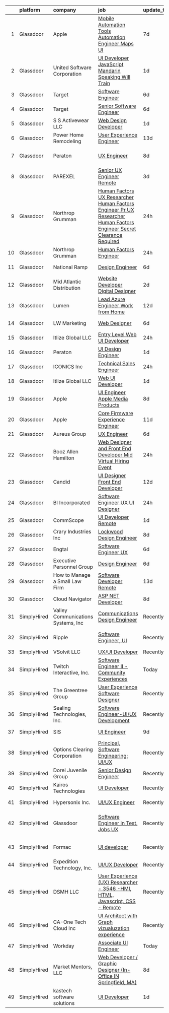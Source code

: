 

|    | platform    | company                            | job                                                                                                                                                                                                                                                                                                                                                                                                                                                                                                                                                                                                                                                                                                                                                                                                                                                                                                                                                                                                                                                                                                                                                                                                                                                                                                                                                                                                                                                                                                                                                          | update_time   | location                       |
|---:|:------------|:-----------------------------------|:-------------------------------------------------------------------------------------------------------------------------------------------------------------------------------------------------------------------------------------------------------------------------------------------------------------------------------------------------------------------------------------------------------------------------------------------------------------------------------------------------------------------------------------------------------------------------------------------------------------------------------------------------------------------------------------------------------------------------------------------------------------------------------------------------------------------------------------------------------------------------------------------------------------------------------------------------------------------------------------------------------------------------------------------------------------------------------------------------------------------------------------------------------------------------------------------------------------------------------------------------------------------------------------------------------------------------------------------------------------------------------------------------------------------------------------------------------------------------------------------------------------------------------------------------------------|:--------------|:-------------------------------|
|  1 | Glassdoor   | Apple                              | [Mobile Automation Tools   Automation Engineer   Maps UI](https://www.glassdoor.com/partner/jobListing.htm?pos=118&ao=1110586&s=58&guid=000001812333c58cae61866ba9bf4bd0&src=GD_JOB_AD&t=SR&vt=w&cs=1_2f7cb701&cb=1654153004848&jobListingId=1007891570498&cpc=F583A5AE0DDDFE3A&jrtk=3-0-1g4hj7hedq6gn801-1g4hj7heo2hse000-ed283834f1617ddb--6NYlbfkN0BvKrLyj5gPmtZO9T8euul8TCxuuKNOtzRJOomxnwSEodTz2Bc-sPZl1dBMH13w-jOzhbn6GJEWkCijt01s2Csu_41XKuSRpfcu0gkzTd6Q80Bi4Vm9l4JlXFa6lMQhXKb_axreE9EjsMJho71_CDkdA9sRMgV1q-9EDDT8jD1Cj03iKHef7LE8D-Jya2h7_gal4Gx54RtG3kJa9FSbTcJkRh3Em9CxMvLfxRBkwmqsEspOVpLctHjDYotwwsq7PaZdkKtha0fEfBREK7MFMLoVFIeme1ZcAZbFJD8jJvm3N8qpx6EAn9actmdzi3T9LNPrjn3L4lOOHClcR0pU0lwjEmlfza8uzDeKOqySSd5pBdSGYmhgLq-m5yHPQrl6H32RvnhDJG7jCAKaBmHd3ApccOmSD_jEBbQMxZawUzcS9_ovffAi9VF_FkyIDy5CTAkvz8UOCq3rxcZLvfKlZFRiY0v3LmwgI9g2beLz1HuAfdwPEEEyJHicmdF1fXmedIh7wjitsANELfEEvnRZ9Vr3PKHPqiuHNF3qg5VOd3tc_vX3j0zW3-v8cltfuBr_kCNG82cz9_HaaXU9RQx60Yore7ig64Q7_1q-Y2_ogYAMtVUKqBqH5P3aT9sSTmA-2_OScHxjjncIzE2PKyM6RKbbfdxEx5W3gRD1KHOteUyl3hifT-Gk3wWUIWeta22cQUoTtDamRQD3UnOGvUWt5GggvDcVbBpScGnc6j7S-t6z2UMIJogOmwRVQRDxhsr4gspQAi3Y-xcBhbGhAzs-Z9R-ByNLaC6oKwl0biJHGPdMA47XPk404l31EB1ic_R3lnoFW0eVdx89zZyOpvXm6XrQpisCFZnkQIwm1Ajdhk00ND28ruq0ete9AYtM3vY7s38BS3FUduI9FKHGyYPvn3cLpbSgptv1uqiqdTqm8MzGcswVrnJuFUIpZI1FMCncH7CjaowZkn8x2SXcp8J74Ea9)                                                                                                                                                                                | 7d            | Seattle, WA                    |
|  2 | Glassdoor   | United Software Corporation        | [UI Developer  JavaScript   Mandarin Speaking   Will Train ](https://www.glassdoor.com/partner/jobListing.htm?pos=121&ao=1110586&s=58&guid=000001812333c58cae61866ba9bf4bd0&src=GD_JOB_AD&t=SR&vt=w&ea=1&cs=1_ce5e40d3&cb=1654153004849&jobListingId=1007904706331&cpc=8CDBB1EC89CF7160&jrtk=3-0-1g4hj7hedq6gn801-1g4hj7heo2hse000-f13dbfce12734aa4--6NYlbfkN0DKrHYJNJhjWhMp6diDIkkZDE7h912iIbiYHfcOpPgVEbnsQu3bVNA9navqPMuqjavSLby0tKWQrIrlJBjbM-gIkJFfHqS6Lq1pkOs9l_SCZtddfaCVmCcZHrhdIhXiFS7CSTXyb5UZ5PhR3jblOMkhFQsdNIjsKhCqqDtC1lGluvSaT-L3f7s7M-6whm2fuzRn9qW-22ew3Ei67SaizEGVljdXS8sTSEl1jR04OaHXO7SRU64qYBqr3vgq2-lAu3XeLybFuimvSJQVi2lGSqVb3FpnmH8Rc3M_I1R2m5qQExWL0StH1Zj-6nF37LSlzjZQw3LMGhR6FOqCHgJbfaHU8_9KSBUh615jzUF-2NEwtNP60xNbQu2agULk9ZPRPtpK2j4zWsW2cqs_kb3XbIu7Jmiku7PcZgfUO-v45D9h1ifEsmniPOU-sgGdzYNFOWG_NeCr26ikXQL5eSBsNWPoIdtevSM9q3Mht9IGcb-t655_GKJqb7cplV8tsga1cA0RAhHwU4czkQ%3D%3D)                                                                                                                                                                                                                                                                                                                                                                                                                                                                                                                                                                                                                                            | 1d            | Plano, TX                      |
|  3 | Glassdoor   | Target                             | [Software Engineer](https://www.glassdoor.com/partner/jobListing.htm?pos=108&ao=1110586&s=58&guid=000001812333c58cae61866ba9bf4bd0&src=GD_JOB_AD&t=SR&vt=w&cs=1_2d2a0aca&cb=1654153004846&jobListingId=1007895429215&cpc=2BB1DA37F6D80771&jrtk=3-0-1g4hj7hedq6gn801-1g4hj7heo2hse000-9871ae22907fcbee--6NYlbfkN0AgONBeCfCTVljpwzR96jFX3mtyFC--n153CYnqiKkqIbEzGownH_L0_wgVvmdp1a2bfVqkckYn9VtugOVhboKSg6rue5wE97gNXpqXAo1ZFAZcgInyGpeEH37zZvhsKUHWkNW42kfud9rflVjJq3rv12OY07eaOX_kE5W0YhMDlkzZMqoc-mKwnxhCYR_h8rzFmg8fMhnK4xiposIxThBGCYt__Qd_YMPMaK69cnMEr7qrHsthuUsl2JHVAsIh7iuWPINzT2iiK_kn720GDxgJJRSpgHMjOD_O55RS2Z5fOkqX8qz94t96Q7df71y8TdI41jgHnq9URxBNnQgg7DGGpr_FIGaGn3c8z4QtI-K1WkxvNFs25j-lbHYSPrrLzquXwcnAdh2e8mdg3dyffEdlwgUUhos_akWl3UOKAu5nTp0IKeJ3E_v4bBtbMJ4S0nY%3D)                                                                                                                                                                                                                                                                                                                                                                                                                                                                                                                                                                                                                                                                                                                                                                        | 6d            | Brooklyn Park, MN              |
|  4 | Glassdoor   | Target                             | [Senior Software Engineer](https://www.glassdoor.com/partner/jobListing.htm?pos=110&ao=1110586&s=58&guid=000001812333c58cae61866ba9bf4bd0&src=GD_JOB_AD&t=SR&vt=w&cs=1_00314caa&cb=1654153004846&jobListingId=1007895429179&cpc=9633D545EDE710EE&jrtk=3-0-1g4hj7hedq6gn801-1g4hj7heo2hse000-6cb2a02b73a82926--6NYlbfkN0AgONBeCfCTVljpwzR96jFX3mtyFC--n153CYnqiKkqIbEzGownH_L0_wgVvmdp1a2bfVqkckYn9cM7xAZ8JR3VEwGbrP4_Pw8VSKyT65J8r05iceQX9xyTKycyiz-7euMN9mPy1Q6G_Qwnt0SVEbwHvvaAE_7IxKm7Yk1fam_HJDmMiy3uuZkljCAzpDrAmf0Qt4kNQyYXiU8-kZ5YlmUBPis7rBgPHKj6v2c-jfzaYjWhO5yUKoGOZWhult9ktDtcQRbfJNDryc_ppcZbBDhwe92vaAoVeXOWoQKmG-gUhTQPKTphHhWEIKqc2HqtWi5v1-Gb01sJ_twhQBuBYAAfC-ubK59o6KCpK9kxG0nnKz76w8ArgfnIhCqlxwf8NSBdnMaX0wFN_qV_16W5-W40CJVBWg2qdK6_ru5A6YMsXutCVfxhCR6Hvtp5XYOKR94%3D)                                                                                                                                                                                                                                                                                                                                                                                                                                                                                                                                                                                                                                                                                                                                                                 | 6d            | Brooklyn Park, MN              |
|  5 | Glassdoor   | S S Activewear LLC                 | [Web Design Developer](https://www.glassdoor.com/partner/jobListing.htm?pos=103&ao=1110586&s=58&guid=000001812333c58cae61866ba9bf4bd0&src=GD_JOB_AD&t=SR&vt=w&cs=1_14d3501c&cb=1654153004845&jobListingId=1007907546318&cpc=4272AD670D578046&jrtk=3-0-1g4hj7hedq6gn801-1g4hj7heo2hse000-9a94e0e65c736bca--6NYlbfkN0Ajr136nt6A_LHOZ7dazkZBMRVGXfFx1UH3hXSlGZi78qV2vh4IIPaG56QxCFgA56Adpr9RaXdipIXu1R4bmSOvMziN5foyE-Hu6-wOJzorB798i-BTTof0WkY407sJ8JJ-b48jkEdELNvzxft-sRf5NMtJ6JiYIBRDHRpWroXbQqBaO_5kxxHvN-KYbt9H9FU-F8bCVWeed56PDkhqUEuRGHhHzWK0Nu3lZP0kPet2iRwACwaCwOfDb-EMyWgGqkHQB0f-_s3-ihRWCvSH6R4sq7X-f6JJnpXDBsVM2LcyXVfEvLSHt-4HFHOsX6T6nv11d_B1Ayl1FAhgQf-4JaL0zDhrifY0rrubIHIYl2O0rMQQUK3Xj0A0bItsZOud7k7n4hPc5aBpxkjZxjhnEUcMJWDcXhOxqsWl-MaGBFaDn_cALOMCvoWLslfHRsuIZtgbOLJeiWq-0awqsL7IDZIbaW6L5RMK-6W7cvqMzVxZZKOXXXiKsU1pvLFgSlNmtnh_rgkoL6pjBLhw28gv1rWqz0qcU2zPcD4cDhkKfEBvuU7Yo01IRYNMzWOFUwAv9-bPhSoMdqIskVLQl21oBRrSuhdWGlgLVgLWL-eX8LkkGxz9te6IEKDidKh9Oa0uHu5h9HetYsVmhokCLw6SieiuzCNaCP_XFKZ6tdgT4FTDcLbL0To2_P6-uscV26st90w1Nc0WobCxK1j_5je85NSK8zrpXr91TkntCTSbovka3XVZVjonuASO7jmCrQK68HBIAKkEucWsSw%3D%3D)                                                                                                                                                                                                                                                                                                                                                                                                                       | 1d            | Bolingbrook, IL                |
|  6 | Glassdoor   | Power Home Remodeling              | [User Experience Engineer ](https://www.glassdoor.com/partner/jobListing.htm?pos=105&ao=1110586&s=58&guid=000001812333c58cae61866ba9bf4bd0&src=GD_JOB_AD&t=SR&vt=w&ea=1&cs=1_06164b74&cb=1654153004846&jobListingId=1007878262413&cpc=78B7A12F7C1A5754&jrtk=3-0-1g4hj7hedq6gn801-1g4hj7heo2hse000-cc234aa015a28ac4--6NYlbfkN0CkgLyJbXydw2nYH9q-ipz3oek3aMEpOXAyav1v7u69d7gVXQdjhfoJx8CIoQtv2uz96vYLpgqg82lG3ocL83p8x_2SqWHBekqQPY3B2nmPgyoPg53Ab_l2JrhmCM7azVbBWEeY6PBTlm3FuYYg-hkwnU6mln3FJLhqhd3obcdI24KmfNV36Plnvu8V3S6rxiBU1BL5T7ynYlNp3AEFbosY0KhsJPNKM8stOlFPYnXC43dNc8UxlEvRW5zvScTlc6TEjUX34ztAa7YeurYY0m3gHK36muwfBzAKbWNTuBMAIZrJvTJruHVQtSLBhX35oxhaETx7xL-_nDUUj4_hK7O9w2LXc81WnuZMMzINQAHpTvNSye5U8P526t4kj82RgmLNh3sy1k926Fr39f-tLa44KMZIWfCzlHojFxURbe5jnfYY3aS76AR0nDbwS9dMw4X2Q19X32TNLCKZuX3k6pbxTGPheCEYz280_1qFz1zxmFdKqqLDq5EQX3vAo53L9q8IEffnaGtnHhRpo8lO4kd0AJBv2arQoD7zbejjBhjynirJg6ToXCC_haOcHgO7rIirOyJMsiHHiRwh0G-l7r_DXJeiQMbSu16nhjmgFT27xhd4y6HMArfsjm0tNHcPenIWJqTHEs7Z3nv4LljYMpWC7_ovNGVSkd3dthznOvoPR94seKx9zGckmYSPFHe64Kl3cM6ITEyfkg%3D%3D)                                                                                                                                                                                                                                                                                                                                                                                                                                                                             | 13d           | Levittown, PA                  |
|  7 | Glassdoor   | Peraton                            | [UX Engineer](https://www.glassdoor.com/partner/jobListing.htm?pos=113&ao=1110586&s=58&guid=000001812333c58cae61866ba9bf4bd0&src=GD_JOB_AD&t=SR&vt=w&cs=1_4ccb4c30&cb=1654153004847&jobListingId=1007890723393&cpc=59DEFF8D475298C3&jrtk=3-0-1g4hj7hedq6gn801-1g4hj7heo2hse000-23fcaba030f77565--6NYlbfkN0Cx7R8OmodZU4Ze4hnUhR0Myw3_voyDLMHXumN7ynSuTrXceT3foN28OOGtcbbQ_74ODhSfwXe6eH8GXX8rjNUYwgZ3QRaaGDM5nf6nZyZ3rrjCJQnF26jD05UVtNang_5WhAO3rejQu_9OJDC0vWifnHP3NKTC_4uZ0BgB4JVHyITwfGRUUQGeAEnY8f1UxpveRKvwl9gblvJnH5vwY3nBdf5oVjzt2B4R74aeTIt7ziHw9oQOGLmUJX1Zjx66DmObL2OiVtBVZbWTrx29WhNJQwlgcS7uk2PFzwyujUvQCkQrHEIHlh9DHx8pwWqjpoapGXOIFUQlTSkSRrRGdNXRbIbo_CGEERLc81YB0yeRd4-t3W3zwHIKRjPQE_CRy7HOuesJp0yfDH3T_wIW8OP-3zP2MoEPBR6jXVy8slb1ZYA0bDKzTS5O0QoPsifH41uQajGDhgYgN0ygleyD3Az3tw8Jndt01lqX4f8WZVo_x4GRsAUV9nNsVGnR4eet4v5QfEkSLjJfHeGKbZ3bVNAC4AMMyhI4opi9wczOpqVnUYx-PCuNPcqHQvETP1HcNnIOK6IcPWDbRrTDhM8PofJit2fwmN3-uHzUEnNEIiBwHe8s9M2BNHf8bf171xajFOS7K8no4rLd0M87_ZAt64RbA0aoYZR0cqz0mxXiSPgG5VGNtrz0XsRbpG9KTP2Lj_xkZuTw-A6281P37mUcy_HoXavVZEeYKUpxDQm4Uh8nwNLdA39zOyT_1LiP291IuOlMVs4uMaJhk_r08T1dcwSACSCeRzl00qE8AgdKKhE57ewMaVoeudmSCgJzMci7ir-IaRYC-shUwRjeIs0y_13Ll4N0dxHKPDD9BZnNy0ySGIBzmtdq5YwkwQv152joSCxOdzCdjP1nMehKwlEz2lcYOQrYAgZhcGmUvUEPDgZU1CilZzUvA_yOZNUU3NHCJ2l6r_b2XaHfh_GwTsA_cCugceyRjG0Y0-Kc5vHe3EiNljneK3XJpvIArB1VNTwgEpWHEwWcTjn81XGPOFM0NE3ArRISearJTZQ1jl4VmfVSOboMf8Yrb4ZNO_zjnVXHNtb_fHG3xk4KZqwJ1EUilpWV)                                                                                            | 8d            | Annapolis Junction, MD         |
|  8 | Glassdoor   | PAREXEL                            | [Senior UX Engineer   Remote](https://www.glassdoor.com/partner/jobListing.htm?pos=130&ao=1110586&s=58&guid=000001812333c58cae61866ba9bf4bd0&src=GD_JOB_AD&t=SR&vt=w&cs=1_daa7eeac&cb=1654153004849&jobListingId=1007901537579&cpc=47CFDC01B3F81FAC&jrtk=3-0-1g4hj7hedq6gn801-1g4hj7heo2hse000-a71f14e474b142b0--6NYlbfkN0Awiy0szp24tPN-CLKKoEcPPgeke7kxOMr2z-MVaD2GkpP576WiTWgsdVyZZB-hBKm99Be_hFxAdf7czYFWxhiFdXxHojryTIx-t_IRzIWXzyU4BrK0BZTUpFl3pcK-kkEjImhTESNAsBNztrHOfItRJBehKfFZFDaM-MCGVGoHVClKnDSfHqRgugImhDQFpivDXbzokCXPp-7NnObJHKFxkQ4vNXz1TQgXObSp9D0Y98M96Qg0ZqBddEp8HCSOfhToqNSJFek-1Zg8p7IlPOzTgaPXuz5VfqYlrSoDoT2tXMvmgjwjY9mGj7aa_CH7_AU-QnvwopzlsehCuni9PoZp2ERormOSP2hPNMpDNuVWvVvygd4t3J_BLfO5cWO-3Yl8PS6KvFYb6F0G5op1pY3D1LLTZ53MF4yfAoRPMYPSWeU_0eySZr2Y)                                                                                                                                                                                                                                                                                                                                                                                                                                                                                                                                                                                                                                                                                                                                                                            | 3d            | Chugiak, AK                    |
|  9 | Glassdoor   | Northrop Grumman                   | [Human Factors UX Researcher Human Factors Engineer Pr  UX Researcher  Human Factors Engineer   Secret Clearance Required](https://www.glassdoor.com/partner/jobListing.htm?pos=107&ao=1110586&s=58&guid=000001812333c58cae61866ba9bf4bd0&src=GD_JOB_AD&t=SR&vt=w&cs=1_f5e28b86&cb=1654153004846&jobListingId=1007910459379&cpc=D24EE3D704DEE7AC&jrtk=3-0-1g4hj7hedq6gn801-1g4hj7heo2hse000-fb156862a9ddd014--6NYlbfkN0DPf8Tf_oakpB62WadId2dzQiWExtALTi0lpCM--zHBL1trAzPQuAwgyDf_-NiZch3m1iJi7LpIygOMpLvRxCFjoKaVcCcDDTQj2gWHZHRFIMfPwGnzTYIC2nknnCN-0BMrUsbz-8PyB9AUJLFDHGE81iP5Umhi1OjcsuBjGaU2WHckf6niFYrVLNkWPP5_kdlieWVk7-AnwGW0HGK__eovtsuzIiMqe1weiVbftrDb_FLwtcQA5uSmEW4z7D6EQvT6YRtzpFDL1NkGlGJlnBCUoGIg8lDrb4Qk67iSB3f-EPZr_Q9GbDUcvGDkyhSkMVSFa8jBfaYrEadUtxQPvl0MlhUQF7lHDXcCGJGoOteOJ5zUB5J7vZPGxMauDVBZKMwjjoLCKXeWQdEIZuUvSCYzoaasodN-XoiT-u3doNNpUmfcNhmZDmBDv0w7GNKVW_l4mzFCjjawGCT96gfm-Q5BNasGaPTaFr0H8bw7FNR0X155hpUNkR6OwcE249oUDrG5yscc2BTjpzrh8ju9sBike5G0nF4Jo_idqdw7DEnjJoQsVYfY-eWlwTKIoR-qa5aPSx6w_x2oE0VgFIDg6CBho_YeKGwmQK3cbW290tmfYkSPTcyDEisd4rhJNj_xP-b8OkmZFDEGlm9qlk_e8QlxZ4mUrDaTovV-Wj95EUfcivy7MBOSkn6ctJg9f1kjR-hzoyyMomoMHwquBDDbvyNvl5Dd4dL-g_gj-YVmK16cEA9KapMZUGYrSxXm64O7nGiztHw_smtEgB08gUc4HlWSFkZVnM7NLRuDR-v8mUM8pCpr01txh-wdD_NkZFhsxZmhZWIM1KdjJiv9LcSa9rxaZ9aPoFBbJZPXJKstcOABzLh0bwL9gLBfAx_IBHNwwy6fgoqh_cQ3AH1UlRYvbDQ63_FjbXwkeAqbHP2LlJW9XjxTq8finyrK-GQWNDoE41EUr04EkKBANUS-OxgDpcZIB96a0UggGcWcl0Bii1WABYAlqDK5PNhLAuxnii5z-uOInkNk9HkZ37sMpEOnRJmBmwXjzg3buAddGzt77sLaP8rFP6o38F2BXw-tgKNnn68%3D) | 24h           | Colorado Springs, CO           |
| 10 | Glassdoor   | Northrop Grumman                   | [Human Factors Engineer](https://www.glassdoor.com/partner/jobListing.htm?pos=122&ao=1110586&s=58&guid=000001812333c58cae61866ba9bf4bd0&src=GD_JOB_AD&t=SR&vt=w&cs=1_91e23f01&cb=1654153004848&jobListingId=1007910458316&cpc=155EB9D5185558AF&jrtk=3-0-1g4hj7hedq6gn801-1g4hj7heo2hse000-4a3a2227fddba8a3--6NYlbfkN0DPf8Tf_oakpB62WadId2dzQiWExtALTi0lpCM--zHBL7o-_c_LOTx77DkxMGwVB-tGyrYGtVGmg3kbfCMLm4sTMxx5GNQcHuOkYFzcIgWi2xkIRZ-g-_mn5PqhRdgb6ElU0eelacHukxDPDwZAjEjUqIvanjhRBKP539KUswfhQIvt-UD_VtBuuvYF4F56704D6Ufp2fgKoTSPlq4325uxD1287I5RLwdEF-fzCJkWaqoN0vnTTeVJ-hzsglgJAPTTwU_Hq50duWcQGgv1DrEBdCNChHsvhdYttK-U-3QJfF7ZjwkG32TsER0c-_uuwR6x0qdrIXOmg9ksmRM_9t2pQFpbIlSz6DCkR5SuunqRWcHhPq0D8q9FPIKqsqKE9yfi8Kn9Vc4P8O17aiLDfKfywNj63qbQL_8C9arVmHZVb5EEA3KCqk_82rzlInCGCYDkDIeedp2uqiEAuamnGCHsaEwu4sNnZFTW341Jw3-dllWcftd2X7tIaDWqBYSqreNJicsR9MZhQtmU8KreGEoPM9hgpa2DsV2rtizpcfRCrjzb6EwfzbPGN8Pu8T-sVqmfBIG5I0SuGO5WBk4NIxjv8FNY4lXUgHYMDix6Aua-RKNt3G725U9XhnaL0JMEWTQj3p_jDStnQDQipTpynvCLlre7Fza3jY4QINT3pOJ9Eq6A6Qe9gyZB94G6n3swt1p3Cqcwfj5eTa-v0wqTqXXwv_UekWLF9ocQ5MMmY5QGsDpR_ehgjjGhYHe6iVHGJfGhwa1zHHlErTtyXuHyxgV1W7mVJOlQ_YxqtylHl2kH2iyRYYxcrcyW)                                                                                                                                                                                                                                                                                                                                                                                 | 24h           | Huntsville, AL                 |
| 11 | Glassdoor   | National Ramp                      | [Design Engineer](https://www.glassdoor.com/partner/jobListing.htm?pos=102&ao=1110586&s=58&guid=000001812333c58cae61866ba9bf4bd0&src=GD_JOB_AD&t=SR&vt=w&ea=1&cs=1_e8f364d7&cb=1654153004845&jobListingId=1007894878232&cpc=2B443C9C9F0A18C0&jrtk=3-0-1g4hj7hedq6gn801-1g4hj7heo2hse000-676dd84e8fbe5392--6NYlbfkN0AY4guaBc_odNxnJHTncvfwFu86WvDwtbc_K-gSZc1x5Ih_q3JUlcq5Y2-4jon3jYWaJyD8ET0BjiUXESQ0WHiuABqexG2RoWnIKXrxbEx-3iU5BsYgZRkuyRJTwCEFeV0M6YjWMHvHHrw2tSNJ_rjBgcqeKj2ANGP_AWk4IJ_ig2EHShIWCTG5zLhmNAF4bBs7eijjHS5xBtbQHIuKgiH2eAruR5A-KYiDSCrcC--GzLxVRCROoYMBDS3fSMoXUjQH4LDxXLqHV-MlfDluimUnyR1Lf8HicM4wDzulhXHReqH75q8lMvxWIQwSJVysHTttke_DPRptEDU_pdh319PyR_ebvZMbt7Rm_Ir4uvhFkJq_HZA3N1qO_CU0S5K52M33bqE30kUdzJYPxjzNw3OhlWBQoF1F7yqUa89eDSAX_RSJw2AFG7mMCY1Prwdy50wMG09GQ9bFBl1Eo0NoeDz1ngBfbPScpUaxy2UQXYOWTuTH4qlNSmslPpjlElEXKuA%3D)                                                                                                                                                                                                                                                                                                                                                                                                                                                                                                                                                                                                                                                                                                     | 6d            | Valley Cottage, NY             |
| 12 | Glassdoor   | Mid Atlantic Distribution          | [Website Developer   Digital Designer](https://www.glassdoor.com/partner/jobListing.htm?pos=115&ao=1110586&s=58&guid=000001812333c58cae61866ba9bf4bd0&src=GD_JOB_AD&t=SR&vt=w&ea=1&cs=1_db868b6d&cb=1654153004848&jobListingId=1007903294411&cpc=F929909D2225707A&jrtk=3-0-1g4hj7hedq6gn801-1g4hj7heo2hse000-2b67c79111503ea4--6NYlbfkN0BFoUiGhYgMv7mY7eF-LUw5iBVmnYrkwGa4q8pcO4KaVnLrhYX2UEPCV2Z8xr9c14HKUUNq9DvnCyysFLQSGDIXNyuipCfsfrXAIskEj7Qd1qOVlTRTHFDUJjSUZy5S8u-oMzntyD7XA4wR23HXW9mL44-sFXbxUo5zag_3hC_G7woMXF7Qes8IAeHwMkVNk0KBV_2nMW3bVvlF1KMqYYdlY3jQubSXLeLr6vX-AKkLqGmmPqYTP9T4o6P029yUftBAiA1W2YkvPsOmDHklLaM1fZql48Uy8immAHlhXFXfcaLSyvec9KwFoijZ3dTaGKTrK1CwPTjcOK_rXkfzeGxxaWd-7yp9dpEYNp_bjmSHRcxSPkOS0LzyAcTXcwNKwY1iyz3zUYWmoT44wvajd4lTV6YpFSf7Na1bJRjNu9sMQoHoDm8bezM6z18pdavF_4iHRmjYGeK0Hm21tpD9DpcT0D8lAtR_SwlgWg7pEszvqzQJiYxbxcxGhAbQA0m7xN4hSZtknPyhwQ%3D%3D)                                                                                                                                                                                                                                                                                                                                                                                                                                                                                                                                                                                                                                                                  | 2d            | Durham, NC                     |
| 13 | Glassdoor   | Lumen                              | [Lead Azure Engineer   Work from Home](https://www.glassdoor.com/partner/jobListing.htm?pos=128&ao=1110586&s=58&guid=000001812333c58cae61866ba9bf4bd0&src=GD_JOB_AD&t=SR&vt=w&cs=1_809d6fab&cb=1654153004849&jobListingId=1007878646289&cpc=56C4EA4A1A191A49&jrtk=3-0-1g4hj7hedq6gn801-1g4hj7heo2hse000-349a80d92e4b063e--6NYlbfkN0BGKj2dVRoMy2japSZrYRM8IJNi6D13enLCCRY5KIhxigb2ni9doBXKvQE18bqfvQIilnyca10v-izW8m9d2Aao4AU6PjJA7ncjDxT7HP890ZsWVsQE-umr1hA0ru_P2-YbCdImJebw1YC35RU4dLmP54FvfzgewN0JdBhUmi1IxQI893nD8Swb1Xq75ibxLjiK3VQStUDAJsLvTKDCw5iJf5tBF9d5HayZrHWVP7QmmUeVaGMF0KNbbFsYFPzz-CLTvoRfRkHUrxrytX1feO3D23PAutBZLqH2KLBlE6zlBaPG2UFudNxFTEfoi24vJpISP8vt0S413hrh1gYNSb_Lrbs4OAI-WJsKdftyIWiAwFusDQryTrbYJ4sH68xjtWmTgvq3k4Z89coDq0mleBTCyVKcj1lFmC9xr5RNTv4tPHjs9OLyrN4oImsMP6aAleVsEGWA14z3d37HxYs34Ix_6syaOeczZtJIxbDlfjDn0WXszkxX7qoFjIKU1vFB6hsLljJ2EUGTN1h1aBeZYEWSVjpP8GX60Z5ZVPkIZbAp5tx6b22V3NEVUw8YB9ZjRU0Dbi0K_iXaMJ_OogA9EkDgeyxvQ4_-Yzmjr5gH9PC2NbWW_5vlJgO8vqQi917nBgDHzQpV3BRHwbepDHgAv4ylLdErBJwwQl53uN_xgpDvqEPZoYkjLfjY1tDAvZUXOsC6eCansWe91fno8XvZCcc_KLv_hNkXCMm3Z0HWaMQc675FAa8B5HWHwcZ_PtFNCRrsxMfEVXCTFyZNEwL3BiUPwzjX2IHr_v28MMPRVNvn-oJktbixpRcvBsIgbatczL_ip8T4Ce6TTcdsTsri-H7VKA1_sLCzFfTO9THYRz_Dh5A2ZU_Le_kbZWW16jB3tJPIvVQmehulq02GNcCz2gnjNcaO_ROq85--m3oe6zXQXtKYkqX_6cKaD9BFG-eI3yTVhgmnAb2S5vSYuGNILDkr4G1PEmAFN5kcTzzeu3JJ3rNK0WwUVqzKyvOLyRJN1wkw6x6U7ierb1y4O43fiVVuK4J94N-D0bXvqT2kyudVxtYUKvDxj-trOk8KxWd2rtzDOPY4w6PntQ%3D%3D)                                                                       | 12d           | Broomfield, CO                 |
| 14 | Glassdoor   | LW Marketing                       | [Web Designer](https://www.glassdoor.com/partner/jobListing.htm?pos=104&ao=1110586&s=58&guid=000001812333c58cae61866ba9bf4bd0&src=GD_JOB_AD&t=SR&vt=w&ea=1&cs=1_978f5a9b&cb=1654153004846&jobListingId=1007895468321&cpc=15DF7205AB728338&jrtk=3-0-1g4hj7hedq6gn801-1g4hj7heo2hse000-3d06236e05f6d6ba--6NYlbfkN0DfhRLDY5E7BVY3xhBTAobuSaZ3WR2SqAJ-w4NHeQGDZ_AVI7MoW9SUwOGs9_RAfrAHgCsjqAmyd0L6pLGceABC0g6YNCi_CHcKRNHjlY7FcUJrmQFGECGsyUm65aWq_IoRzvdVPewbiEFdQ5-bS4Bc0Ka3utPSsiD_VWk3KeUaZ1TrX8lmp4rqDA7_LBmhjeeETtSDkrssnSI6Z902y5LP102Qm30ai3jhCX0sQ_neHpl5uTA_d6aKxi9n2ts4hcm-rbdX8ElNO3TCuDBotyj_FOMdzh3OWcW2IpMv0mPLHVEqvfQraECMPIxb-myaxduNzMY3H6SHeAGRUlNjeRmULS06_PKZD_3FSnj5MCpjxEXZIM_GwyjI-d5QRIDqKKqkGv_CyyIgMMvULuNVSr4drHJp61ysoWZSwpplEsYqa1k6ZKco3EpfQ2z3e316vl5PkcDQ3bK1U5zYab-9hnvps7mE3vCiSTfU3Z__i1S0Zq5_dYIsikQSQd9kbT0CPq0%3D)                                                                                                                                                                                                                                                                                                                                                                                                                                                                                                                                                                                                                                                                                                        | 6d            | Bonita Springs, FL             |
| 15 | Glassdoor   | Itlize Global LLC                  | [Entry Level Web UI Developer](https://www.glassdoor.com/partner/jobListing.htm?pos=123&ao=1110586&s=58&guid=000001812333c58cae61866ba9bf4bd0&src=GD_JOB_AD&t=SR&vt=w&ea=1&cs=1_cc397b05&cb=1654153004849&jobListingId=1007909579715&cpc=AC285F3A3ECA6BB0&jrtk=3-0-1g4hj7hedq6gn801-1g4hj7heo2hse000-bc4dedcb8985a1b5--6NYlbfkN0AxomhOT3NXPBAGIRcDiNRar1b1C33LuyoH_GOti41F1-DU8TCJZzWgo_OZ6g1DpVZOSHOUrZL_OE2yE6YY9yQo7DJPHP-gG17Bi4g8kDcNarUGwu2pkgx69Of3COSZoFo7twaGb5twqNM9hX_8QBa9W7QKVnJm_PwljGI_wkqrhJrNQIkm7v2gYmfUunaxH2SyuJai_s5NKup21edRfeXA3KJ1y_A47VBD_-xjd1htNSZAYtPp54wB6GVsGVPCWzW1cJoZhTRjYOavEa24rNfd7OGrVMxpDj8lMzZ_SbCq-yBZSA9nR7M6DOVUvRrduAGSzv47Kf2HSh032C3HRUKUD-kNG9EFVLHBTTdU5ahfNcDBFBuMVXYaIWROAJD33pr9sNIRq0rNvjGiJio4obxglnFyW4e2oL1r_DJaIgOUlqWJLozzR6fLAMWfoKvptv5bhOSUkIZgYXPnQOibm6g0tva8fFyAHz2_OKvtBtI_NKGXNJp3-17k4xVqHttxWBHJ7iDuoEf16Q%3D%3D)                                                                                                                                                                                                                                                                                                                                                                                                                                                                                                                                                                                                                                                                          | 24h           | Piscataway, NJ                 |
| 16 | Glassdoor   | Peraton                            | [UI Design Engineer](https://www.glassdoor.com/partner/jobListing.htm?pos=117&ao=1110586&s=58&guid=000001812333c58cae61866ba9bf4bd0&src=GD_JOB_AD&t=SR&vt=w&cs=1_984f0768&cb=1654153004847&jobListingId=1007908040616&cpc=AF770993EC679D41&jrtk=3-0-1g4hj7hedq6gn801-1g4hj7heo2hse000-58ef5cf6f669573b--6NYlbfkN0Cx7R8OmodZU4Ze4hnUhR0Myw3_voyDLMHXumN7ynSuTrXceT3foN28OOGtcbbQ_74VxahBkURUwvgY0T_lQpTHmbZdizHVjKpUxQ5PlxHa4G5W4py6IGwGXdeUIhYylfc0l_WqmsBf0ytiEd9rWpIkcqibTjicyOKG0by4Qwrgu4Jmg_wWVCD2Tdq9cq9ZREs7nAXmtrFnALupwtqcjBUV9-PfkQU4Ffgmt7KhLYTpvgjJlQ0RxiAE6-W5T5MjZBO9YU3pou8MWuFEQuMforpI623E9Fad8cCts2IaEgAMb2F50mnnJRaryB-I7Plon-ACaXmGjH03-6iN0W0xKAAleWlxFuqCjpGOhGFSq0tbrPkyHVWQHg-DrXeb-io02SWDJhesuD98oBANzz7y9twdQE6EkBLxS8lEY-LqM54hBFaXZfw0ySzq0wD21RONrW5KBvymIb3m2SGPvKoynAw6wHcGt8nlG_NYUN-hFuRY4abMrDqaGuPR0ceHZTEdG_5N54fI_3k2BT9LKquOuM7RBzfwEtgNW3JW_AAkvSv5uQB_lg46tESkjKuBe6f6vYS0W16fM-LN65o6b9117xNZUVT6UksfFvHqt2kw9zw37Q6RpvST9bTFW63KNum1gBD8c_kOgWP-4YJPKMTEDCVeBpafvsWROArgOijzh9yT8YfQpUN7pe717z0JWXnCim14D3ahKhMvcYZ1qSM-e1wldps-NYrM917tBPZln9V9-6Ilh_e2UwXefx4ZmDC9Z_6ZUWyPzD3B7ugD8sVXZHaW-dfiTmq9PLiYRhC4Ekb6pHp_ts3hRLSUWg4Enad93q-1xhdoBgVNN5kYzPR2jB3w5VIlOZn0y5vV-2YvLjYy_h-rdNmuRyPzLAmoiVAi-89jjvIcc1iOaKZXTeu4Qmf90FwKLnQ-pNF9n8bw0WbxVt2uLrHpIuzNssuGIw_L_DX1pThd_Hhbk0HAI8v5Md4buP7J6HTUVM3EQg4-RoHhFV9B1unNxBWDQsNNb_b9-LWIwRJJH4qk7OT7c1sChJ8MHpzdKqtSqysMPd1N4ELcUs2FzzwSYkRrTRaBuM9BY_HnsdGzmQ2xTg%3D%3D)                                                                                         | 1d            | Chantilly, VA                  |
| 17 | Glassdoor   | ICONICS  Inc                       | [Technical Sales Engineer](https://www.glassdoor.com/partner/jobListing.htm?pos=109&ao=1110586&s=58&guid=000001812333c58cae61866ba9bf4bd0&src=GD_JOB_AD&t=SR&vt=w&ea=1&cs=1_79da8ec2&cb=1654153004847&jobListingId=1007910105270&cpc=19A63F97CDAE9B19&jrtk=3-0-1g4hj7hedq6gn801-1g4hj7heo2hse000-a36bcdef87d7d21f--6NYlbfkN0B9e8dXqw7wO3iOnVhxG7-TFgpN8LxqqqPokD10hAd6Xp0NcRV3NcZkQ8H4888WXmVaNY_SO-FOVJ6jUzuA3xdU0mhr-ktHZHAn1YhmwBCZqYS_HhIU7HTj0_Ifdej3pX5zSGbPrzs82EXTqkgYfs8QT0_dZooi4XxSMQ_wYu2W36nWxAO8mrz2kCaFwC8YRYNXR_dQxLNQDDTbIHMhKvY3hqmcQo9UHevzMICVN33tMH49DvvEb-bDTjAr6EhXeYJX91t_T_Qx5u5sl1L-f3SDJpeR3CEVWK1VZ3GQce-vy28unnpoyvG5W14LfBu-qDsYWZsBq_pQwoCDkUKnIKIGPRx00DSZx5eFfHAy8NsTbifIpINa49e8bj5osVDdUhvMyKc_xTWhoz2u3dnjkvX34Wis0mWlmtS9LKrU57oDMLBltlXDgYuwdGRaMd_jBykERZWI6aGZMr0NyBSGAAa5TAvufZZUJanMTw-EGv5IoMGq7MSSt4YiGMMqjUFmL7hp2KoJTrQJzQ%3D%3D)                                                                                                                                                                                                                                                                                                                                                                                                                                                                                                                                                                                                                                                                              | 24h           | Foxborough, MA                 |
| 18 | Glassdoor   | Itlize Global LLC                  | [Web UI Developer](https://www.glassdoor.com/partner/jobListing.htm?pos=127&ao=1110586&s=58&guid=000001812333c58cae61866ba9bf4bd0&src=GD_JOB_AD&t=SR&vt=w&ea=1&cs=1_d8d7b188&cb=1654153004849&jobListingId=1007906437531&cpc=AC285F3A3ECA6BB0&jrtk=3-0-1g4hj7hedq6gn801-1g4hj7heo2hse000-5e0aa251f4048652--6NYlbfkN0AxomhOT3NXPBAGIRcDiNRar1b1C33LuyoH_GOti41F1-DU8TCJZzWgo_OZ6g1DpVZlY3lBZHpAt8cY4SoWCCGMdkjthPa81JFbDacbE1MFKkvhvDgRBh0s_HyGCVOcCpMuWun7XvdPBfcHT6sdY55xGsqCq5ahTShefYuKwRnHLXOGE07KqJo6Gz79118TpuhrTF8SHCVfacbb0wrZEt8LuYnNEOUfrpXh6mI3RnIkOGBxVmJxdRU7nFxe3JLXgMW5wzcpbLtpid-_ZolnEYDmUdtsFIaS6TtJMC4OK-wGyQfuQWN3CcXaA0J6U4ZS-ELbKTvRXVcjnjDrCkW-5rZQ4cxKLe3OKkwXySvN6RAxOw2lihH4AxocTTGqmBdCt1i73or_S6QffOjcSNd1T34L92dyfRCmMBfnnYhO_tE414DisdXt8aA5x985aOu_q7aWeixwaVkQDZOydh2RsSU47Jh8rVMK3j5nTgrG6Dm7zozd3D3GnCyp)                                                                                                                                                                                                                                                                                                                                                                                                                                                                                                                                                                                                                                                                                                                  | 1d            | Piscataway, NJ                 |
| 19 | Glassdoor   | Apple                              | [UI Engineer  Apple Media Products](https://www.glassdoor.com/partner/jobListing.htm?pos=129&ao=1110586&s=58&guid=000001812333c58cae61866ba9bf4bd0&src=GD_JOB_AD&t=SR&vt=w&cs=1_d77ce2fb&cb=1654153004849&jobListingId=1007888396744&cpc=F41FEAB56D215062&jrtk=3-0-1g4hj7hedq6gn801-1g4hj7heo2hse000-5de0cd8aeddaecc1--6NYlbfkN0BvKrLyj5gPmtZO9T8euul8TCxuuKNOtzRJOomxnwSEodTz2Bc-sPZlFpP0h5lDivrQ-VsPLMa-bugQqrckihPFwfJRcbH-imk811KFF9-AH2uXqArqFbJrfWiM2BjxMQ-5UJaxXUDUWjtlN4M0_bIYQaPgy2mnm4LfHA8ro-m7f4buQSj1H7os9Axgg7VzrFl8jp4HpYKSRM_asyCDkqkHtraYAPVa-P2JIPxSyLe4cFT1IdwMwsFllHUrl0ZrcCfT_i6wa7qtfYqbOu7u86lE5i4sJQ2eNiQGl1WAomazi7gFLPOep-KsvJjg8b3Vrm_G7p5cHCHgJc95W65qzUKON0ETLmWqzUIUKTO3mf2EseBJgCY74qPhIhchDxmewuXp7Xp1hXxvzl3R6N3hHT5EgiD3r-FBrI7au47XtR5e3JR5tQ8Hgp3Tdftucp9673GSlR-JTyrw4Lv9IuCuukhuji-6NENUfFKiKUkBsdfevDJWmHzU6WXO9dwNbuZPpAlqJnfYNOPixkM1hdlm2h3-ypRv4pqyGr2iit3mPoR3Up2b1EArK_-6XPN_OXaI9IF0eI4zld6yxs0oZcfIgMXvGTD4t_p4387elLIljtgM-LJithTmx7AMvjwMAyZQtQCwx6Z5aJCehih5RUwt_ETZZpT2aZ1qR1DLYlONGC5pf6yD-EbfAUmzP8dXXwRGGqE42kgc3-NJMLOwsMQ4PYX_WKNf5V3T2MJPY1qTIALrmDFRFDf7BV00WzQzZZ9QsFZKMK4jLpQPc-NJRyWnMBVBHjBOopAlQNF9cKtJr9IRlsWItewyXeESOCO5s_PRJO2AN-EKzSag0yGNFMElBrOQ4rCZ-6W_2YdIrLIy3pP1amn902awQUNxcCdwG-1vHx5d6jPeR4ef3Y6z2zfM3CMooQUk4xrOs41abNfEQIft610j685iNPpL)                                                                                                                                                                                                                                      | 8d            | New York, NY                   |
| 20 | Glassdoor   | Apple                              | [Core Firmware Experience Engineer](https://www.glassdoor.com/partner/jobListing.htm?pos=119&ao=1110586&s=58&guid=000001812333c58cae61866ba9bf4bd0&src=GD_JOB_AD&t=SR&vt=w&cs=1_bb0b52f7&cb=1654153004848&jobListingId=1007881227072&cpc=1160948BCBA38B5B&jrtk=3-0-1g4hj7hedq6gn801-1g4hj7heo2hse000-196dbe0938a735ee--6NYlbfkN0BvKrLyj5gPmtZO9T8euul8TCxuuKNOtzRJOomxnwSEodTz2Bc-sPZlADHp0xxmf8XHJKhl7DYEORMdwC5vocV19mZt2g9c8ul375iXaooKNIFRQ3rxoQ9qecPdtJ5h3ouFqhVpbpCmSnNcDACDG9HpEKgXRHa-vMXUKGGrBhw_YpONvxNkH28YVONNxaKpjr-JvGf9f17hzKTlRVFdqoipGr5efVHH5N4Up82v1EJI4YtGZbmGxxKK5WImAVJIAbDdmlDQepqmbnMoDXbYaNIs0O-ZV3KLhDxYvlmpWrWpHljQSq6NUxKcR9xVHQbhAD3NXP-92emAaoBwh2_l6tjV4_wtGpwBuR6A8E9mYJpq_VZVQSrKmsUknvbazrkAGO3mmTpYPtvAvhDoaNYPwuBzJR6MJug3PqmSzd2vRWiEEOnKUkVicI6lAih_IHMnEuPsZ_fjyYxJERWt3XCxk_O6LiB2nXvfFs9Ag67l29TdxAwTl7jL5MEphUvpi25YTwPLZkBpObMfo1-FoiklQnVH0opzFEnBS-gJE-2Td5qmgLDh0Ri3LUmOLSWxK79FHJKBAl4fjq2qDSZ2wR2KrAr0937oxE_UbswXcxuLi_Zvrxi1WCTQE103UdHk8Etgx5bySKdnWzFD-gv6bZgcy70Z2bNdgIPlgWG4ImFAwjrl3H-LybeyB8NWlObGPhqAPZAvAe-j3VefdgE-KTTudoltT6SNqFYtdtrqqQoMxoluygDrTACk8d4Gcp0OUkEmB8CHVfAjjltcgPRQqs_J3rc9oLvAoma9Y-QBzags5YlxHoNXROXiWf1c0z_0X8Skl26YSSfgQhsxb1aXTS-P1FUbRpy2-log1QNCSu_caftYDR-5MDD-PR8fwhSwbYtizWwgML49dWO05kG3WaTw4bIKC9qAUI-ltnoNlE3BiZvzdO5XnZUHLDflOi4HGHKwssI%3D)                                                                                                                                                                                                                        | 11d           | Austin, TX                     |
| 21 | Glassdoor   | Aureus Group                       | [UX Engineer](https://www.glassdoor.com/partner/jobListing.htm?pos=111&ao=1110586&s=58&guid=000001812333c58cae61866ba9bf4bd0&src=GD_JOB_AD&t=SR&vt=w&ea=1&cs=1_cf92e99d&cb=1654153004847&jobListingId=1007895708043&cpc=B6E9EE473EF69035&jrtk=3-0-1g4hj7hedq6gn801-1g4hj7heo2hse000-dc61bb9598ed9f87--6NYlbfkN0B5eA6Qw11BI3zueTkb7RvZLDHEiPQEsT3B8y-v11rxzXLX5dtvmTCQ7cQX6x8dWVyde12wMof6_o0xTGtqJBnyZmjdWxQzWytUKan41zjwHW7pUHTIoKAMImQVbZmBKoBTTiW2dCeCkGkfpcc0kugHg0BWFkujwEncWLBgscJVqNLN7LeBmB_uRUmWUb8rWz9qCqCyu6VQDTUeMTFgt1FL-3j9CaTZwtbDkd5obzKaNxZkFnoEcXT9F3mCukgLggLkyi6F0uaN__wTZfq_MQS-IhyGnlyr5Pq-6EyY5c91dpqLn_F-J1IM86tR7jgvl7ZW4CHP59EDVGDAdL7a1jPpxlFDc_Qjol3jkgbulTyu0Pq7AiL_69iU-_P-bEU2S3UFD5BZG5xdO1E_QYKp8aCqfUy-yYLv6X9_7quHGgxl3nPwDIZq14lYTfHUkSWhZi2IetHoSHzLO2QNUZnXBuK5HGyUZjNQmYwBZ17gHyuPzF1dsjHl8dzoinnK-sLwGLg3CYdGijGG9xCFSCYA1KgVNrlbQDqmHY-KzEXlmvjCZw%3D%3D)                                                                                                                                                                                                                                                                                                                                                                                                                                                                                                                                                                                                                                                           | 6d            | Omaha, NE                      |
| 22 | Glassdoor   | Booz Allen Hamilton                | [Web Designer and Front End Developer  Mid Virtual Hiring Event](https://www.glassdoor.com/partner/jobListing.htm?pos=114&ao=1110586&s=58&guid=000001812333c58cae61866ba9bf4bd0&src=GD_JOB_AD&t=SR&vt=w&cs=1_8edb8d40&cb=1654153004847&jobListingId=1007911669845&cpc=9BE7264F9E667C9B&jrtk=3-0-1g4hj7hedq6gn801-1g4hj7heo2hse000-8e04f45adeb02043--6NYlbfkN0Btxs39KmTzjw_u_hUXcyTcLpNeUj18C2Nw5A7DCW0FWOPSvZxadnbHwo8zrtF5VbhTEALcsQAsVKyBKjeMVKdB2drMsim_CZhZTTUnY00Y8Ww9LYtO0g-Me4oZZpoWj3hhakUqK-C1SQ-ovIxx-duvzkE6pOpwgvlvTZ8c093uGSZGyWFv0xZfd31-X4o6jq-WlwmedaqiihE2mO4QEeV-KDNz3cPBIL--T27D8oSBfD120OGI6sQ9y-2RxEFm1cwECFuDYquAggFfVfR9sViVY-EkNQeziVb-vNVSAtlPhdFw7JW4i-TIQWFOMDfjsbZog8v8LJI4er1UTH0XnMTJbl5Lfqa3Za4UHiiXwg5Z28U2jP3VVNwCJLt1f466snN9wAFwtTLBxtKVq8O79ecTCq6T0KkVNgN6wWJflO8CGWZfAWc8s5Cj_VIgVDFVWv0txm7v62-lq5i8L5NpaJLqHshv3xwudvCDzQ0ePjH2ofMHCHzdiVAWRFOhL0pn7DIV-byHdUnYJgNSLrucpE2YFDZdTPGp-73M4UQnKMg3e2lF-INQsdui46CNbY582TdP2O3-uDlGxhKy0-ZJNryarkt0i0qJadhdeGQsx0wQkR0h8As57ziIW6WUintV--K8z5tw6fpp6RP2lgqodKE6Bsxl7L3D-n3VKQjzT_ygPU-3z_QbWxvczREFx68X22aJW-kty9fOKXyP03eEwnx0YIwtIw-BY4gI-Wrd1A5Y5gYmv8FxhU0u)                                                                                                                                                                                                                                                                                                                                                                                                         | 24h           | Bethesda, MD                   |
| 23 | Glassdoor   | Candid                             | [UI Designer Front End Developer](https://www.glassdoor.com/partner/jobListing.htm?pos=125&ao=1110586&s=58&guid=000001812333c58cae61866ba9bf4bd0&src=GD_JOB_AD&t=SR&vt=w&ea=1&cs=1_21dbe50e&cb=1654153004849&jobListingId=1007880191549&cpc=FD1C1DA32C38CFA7&jrtk=3-0-1g4hj7hedq6gn801-1g4hj7heo2hse000-cfe725a00f645d07--6NYlbfkN0CKPh-9f2AYbG3Rd5zGJxcGbNBJT9jJ6Zul-69NwYwEgda84LJV2Wwmq4qCbAK5nvv3mRXVfHLTahOd3mdOD6RktohC3BY5qkI_C-tKnob9wNRMdKsHD-b-c6iNeygalEgP_CKT9LNjZiiEns_cp1177rag2mJpaPMcF4tWoQmKCjevuLNo74jt0kb-gGY7bC9GD0Rzc8knrKrROYQ7XOvzyCWH2tbKlY7ef6YdMfN18o0D9Hi6GrtIsxrSJ1qBaBzHM7p9Q2MDcNIyHHn5_i-px5yhn5oHdEicBjMPRSUhy-eMcCeSIxDdv9-5uCSNT8KHvcrVtA-rfrsSAj9EBIVu2dwwbrTkCzgfjSLWPFpLE3e0MxKD5pEvSc_C41H2GQeHuqBLNOCQMOQjgY5USjJo4lUJBIfbN0rJp5g-IWKCmZhA3s7zq_-DcadTRlJXFR0qXCFDq1HxNoYLx3LTCSYYRMyG24GWj1-_RkiESD9hRO4zVKZHblUhWNiQPsFwNZXTbg4xA4eUm_7qx2wcsJ90)                                                                                                                                                                                                                                                                                                                                                                                                                                                                                                                                                                                                                                                                   | 12d           | Remote                         |
| 24 | Glassdoor   | BI Incorporated                    | [Software Engineer   UX UI Designer](https://www.glassdoor.com/partner/jobListing.htm?pos=112&ao=1110586&s=58&guid=000001812333c58cae61866ba9bf4bd0&src=GD_JOB_AD&t=SR&vt=w&ea=1&cs=1_1382382c&cb=1654153004847&jobListingId=1007909630296&cpc=A0637F14311B9419&jrtk=3-0-1g4hj7hedq6gn801-1g4hj7heo2hse000-3bae9b0ae39df809--6NYlbfkN0DHInFY0azV1jmaKqaTmrn-bCC0aV3JFSZDOJfw4iy06yope1VjaehdGPyEl1ZqsrTa6YtDhJZwfszvbEDJN5UWBzUKHO2itx_7prLuNuEZ2FAv4NqrPjY9FHfgNGvMsQoRK4GCE-cY8HJ48Z22L7bcgT13Q37i_leLFETvxQC0f8vTotY3PZDZujcLUCLP8OXfCj440-VAnUmZmQTnSQ3-PJ97KCbHMrOE2tuG2Js9ttl4u7U6nZJPhfpjWZFOoBirl1OCLqdby3wOzy6t03qaR80NF4shsLHfiHZFtJ1pE6MTa7bgOE5eMA9yPZ0Bg4_7ysu0ZAN_rcQliipkB-MIFgm8CufcAuirhn9uLLydTJGA8x4VTk8CQ2rudnwBqG1utRDpxf2NK9sV3Xml8Sbj3dMGeUwbvYQVpPnVECocZB4CTLYi9eILPIP5g8uGqSg5W1eWLiAhvHcoYW4tTUJowJXK6V508syCVrcw9ODgBNHTwmKWEhVuQbrCXYvtgeE%3D)                                                                                                                                                                                                                                                                                                                                                                                                                                                                                                                                                                                                                                                                                  | 24h           | Remote                         |
| 25 | Glassdoor   | CommScope                          | [UI Developer  Remote ](https://www.glassdoor.com/partner/jobListing.htm?pos=126&ao=1110586&s=58&guid=000001812333c58cae61866ba9bf4bd0&src=GD_JOB_AD&t=SR&vt=w&cs=1_59d0f6e5&cb=1654153004849&jobListingId=1007905254140&cpc=75B6770C194DCF89&jrtk=3-0-1g4hj7hedq6gn801-1g4hj7heo2hse000-697fb6531a156dc7--6NYlbfkN0CwPQlE_KVUWc7XgRS3UGldfhmULTx3GuLIl-6xz8KvcvTI7h49EM63c1ReKtsj9Zetbi1f9iZ8Ho3aEqrNTI6vsOo0zXJ02KnPurU4n1D-zZjvtnDCfdeXArYIsKPnZqmgreQvHgdROWzPUUCqrYgMq1eEt6uMAdJ7qy4G1n657ODnT5l6ZfFPryOrbvuPJvzUpcu8d-U9RRARm3Q55SI2ih6j2i5MZuOff4Cjd41_8_PoMZb4qq-WHYT5aQPOOJ7j9CFSHqY5bhDpN4FbBLE6a1xB0Eet8Qtpqs6RCw_4JYy6kXWYTExqCy50UdopYZiQlpRW7n_fbROhFPf6IUCzzYDESX-A2qx76fgPf7x251bKrd9VZNNsRIr--aJFKH1cJNTJ9Otkiz2Ly7EnadasBcfrZhU9S5-13ukO8tjJWKtLC8oH3QxmQ1cbLDwiCwg%3D)                                                                                                                                                                                                                                                                                                                                                                                                                                                                                                                                                                                                                                                                                                                                                                    | 1d            | New York, NY                   |
| 26 | Glassdoor   | Crary Industries  Inc              | [Lockwood Design Engineer](https://www.glassdoor.com/partner/jobListing.htm?pos=101&ao=1110586&s=58&guid=000001812333c58cae61866ba9bf4bd0&src=GD_JOB_AD&t=SR&vt=w&ea=1&cs=1_1d970a1d&cb=1654153004845&jobListingId=1007889212398&cpc=AFFB7D5C90CD3019&jrtk=3-0-1g4hj7hedq6gn801-1g4hj7heo2hse000-ef0ed61d67b5c9cd--6NYlbfkN0BZXPBYoVZt2x2RqoJGUttoEj6wngG6cqZ0Ew1EB9qgHn55A8inJdI8q4m0cPh0SNSbXdz94ku9w8DfkyaDicWAjydg169ISxtWypEAN2YD_lLX-oFoK4j9NvP2_iiXNjP_uHzdDw_-x8uIV6QGOfBRLd0PpyHTmV7wVJ1m0_Uzzc1iurTPPou3iSkYUAD-rH_GVMHtOb9X2Y8sMR6y5mtQh0H8nCflirPqkjc5MSkdCuaRAb2yy-Mr2NC-pKClq-hGKGVCt1Jn4R25tv7YyhzIcRLnMuMpSRQ1pEiRscexPJksfqKy7PrXH3zO7LLBROIFY8sToNM-waRP0XtmIwVokJ261M_BDnGm5yGJf4uyKAAIjd9jxAB0oa9NX72k-Rl7C62HM1BBpqbNARgn5irfXYaZ9VmNsqGJCYn51k4QJUJdi-Aag2dQ85csXeKZ3vsuMfTMgn2mcGpOTQc4E3STzaGZ2kfpG1KfPL8dqsljSm4zeUGylJWNSspIn0O07RIi_MnChQLZZ_yqzLKz9WVF)                                                                                                                                                                                                                                                                                                                                                                                                                                                                                                                                                                                                                                                                          | 8d            | West Fargo, ND                 |
| 27 | Glassdoor   | Engtal                             | [Software Engineer  UX ](https://www.glassdoor.com/partner/jobListing.htm?pos=124&ao=1110586&s=58&guid=000001812333c58cae61866ba9bf4bd0&src=GD_JOB_AD&t=SR&vt=w&ea=1&cs=1_c4689cb3&cb=1654153004849&jobListingId=1007895362180&cpc=1CBFC3E34E2A31FF&jrtk=3-0-1g4hj7hedq6gn801-1g4hj7heo2hse000-69b98d199a963965--6NYlbfkN0B7Z8t6fEMDh_BTkcJVPNJicKvZQEBTy5HSwyHa20ewqmyfWNXjNsfvmtdqiCQm-ExkDhQVu6pzpXazaSCWtV5X2uSzdvrhhLv3YxE9AkoC55BWDqV0h7bcj2sycrhTT6pDWQZQJeeWlEsk4jYSR-JVa9vTa3z71jyYRJrlVdE1vTv0923INW3mkqNMC7qdORMjJeSUZ0M_2JVhP42E2ltTJa58xqqo5S4rtU9wANNn7hXQGQFFNNjoduaNpPdFP6XLQuaNoE8QW1elMfeAOqev_ivMCt169Tcf7muJPVCdyOV0EDIvFjQ58iHIiuXyiljy71a63clDYA3qXmt0AJkp6ale0tBPBUf8zurHKMwza3-Q26PoRKq3y3OPl4t5hzqz3YBfzRskDLrmMMD-6JsCf9gKAobzBfQP3Z7UGEvWR4g7Cl5GwfKanZasm9FFFGFhGB_BOLq4aSb2U1uamx81dL7PgheIMkkWI7DW4fnF7LOJYZRZgI_5VVPOWC_8pWY%3D)                                                                                                                                                                                                                                                                                                                                                                                                                                                                                                                                                                                                                                                                                              | 6d            | Englewood, CO                  |
| 28 | Glassdoor   | Executive Personnel Group          | [Design Engineer](https://www.glassdoor.com/partner/jobListing.htm?pos=116&ao=1110586&s=58&guid=000001812333c58cae61866ba9bf4bd0&src=GD_JOB_AD&t=SR&vt=w&ea=1&cs=1_964840e8&cb=1654153004848&jobListingId=1007894892178&cpc=03F67E1B243A1AE3&jrtk=3-0-1g4hj7hedq6gn801-1g4hj7heo2hse000-c02962fa9f78bc42--6NYlbfkN0AZv7V9KzyV0vSMiFKOx_IqHUgXzr2-CyENVKEtBbmRuVCUBSzTkg-a3CInaccjQbF_BA4YGy4A7ctE9tKOpkPZ86gH5PnQpHkAnjxRBTvEOudrX88sw77YinzymOUkDwE1rcOp90c5I_NDqngoEJ8JF4eny9n3qx4sekyJq4XPqLMNGaL8UBGkfpnQ7O0foskIJrAD6EDB7NgUN5e6Odv6xXSSCSqlCzpDBaC4f5lmRrvWQsOizXqgJFSJOCWpm9Um3rsDVz6-0-wcHPEBrr-zj89MKi2IN59_fiYjuYDySfL9e6YrppA2scT6EzjFvQ7j1fPDNb-bmu61tmMVwK21F7Z2yUokFefOReWVkDAfdKARTUG6b-i2X95hLk2mbEd8ZIMnYfQAzbrKNBdkRQTQ75Yh2qXzN2vA4sZxJvs_QmbTQmKGxDq3YKZ4rYL9pYcCyRhj7KAJJwDmWG2NjvoKTaJ867aK2uV11MOLKKZV61BJW5VUepB_hrizkpdrZa4%3D)                                                                                                                                                                                                                                                                                                                                                                                                                                                                                                                                                                                                                                                                                                     | 6d            | Washington, NC                 |
| 29 | Glassdoor   | How to Manage a Small Law Firm     | [Software Developer  Remote ](https://www.glassdoor.com/partner/jobListing.htm?pos=120&ao=1110586&s=58&guid=000001812333c58cae61866ba9bf4bd0&src=GD_JOB_AD&t=SR&vt=w&ea=1&cs=1_84ee9fff&cb=1654153004848&jobListingId=1007877546865&cpc=75B6770C194DCF89&jrtk=3-0-1g4hj7hedq6gn801-1g4hj7heo2hse000-433807c4d714a684--6NYlbfkN0ADL91Dls61H1nap7VIVNUsJYL0ksO2Opfza_sLTCapRXx-HkEsP-Ui7Aox8Dbeg1Cby9c_nX4xgNh746p0OWYTtfUhG0AVCvwVJXO84sYcNL_miNSVK8J8Ll0Qz6Ydzz1qvX-B64Gq-ar6XW_h6CAGdRFeGHA_kPgGXGCmVk-bK71PB-mTd0ox0ec2V6nW0Ylolb4IcBZYUjBA5GZ3kP8LhbDvnwN3fRwhsvMmtMcYrsYslkGX839qBD6eeD3ojZbwnKMJjE7hrV-akcEgepgVuXedK8QRh7_XAdhxhGfRQJlWwhtIKozrQ675NJfWvcPD7VJYm-DkzHw26cXEOU_krMwPiqTW1cy4dTYxejj1SBim8ZAC-3ryFlxppztRlKAo4subEOnYZYWuEQRhVfwrtm87-asXlxYU2Ef4jFvJa0xLb7viMfNdlLEBasQBOO8CqjqKBmPVRdRu-gGotO5QUWPtdhkF1dckcVcrxIFBe63Nygn0CVC-1RuwIx0t4LEy6FJKuf9C-vZnZxQjPxeJv72pUA6pz75AzFZUjlJYn0irSm0G76NH)                                                                                                                                                                                                                                                                                                                                                                                                                                                                                                                                                                                                                                       | 13d           | Remote                         |
| 30 | Glassdoor   | Cloud Navigator                    | [ASP NET Developer](https://www.glassdoor.com/partner/jobListing.htm?pos=106&ao=1110586&s=58&guid=000001812333c58cae61866ba9bf4bd0&src=GD_JOB_AD&t=SR&vt=w&ea=1&cs=1_701eef29&cb=1654153004846&jobListingId=1007889427401&cpc=F4F997D2E73545EC&jrtk=3-0-1g4hj7hedq6gn801-1g4hj7heo2hse000-eb671914405775c9--6NYlbfkN0AO-lx13pzomzdSppJUWL3QXsQT8oyFk4U4LWH8QC50Cr-zBueLseaIbiqK62HxHOmC2tMUcMQIOBOxn2dUCS1Pmal446FOVYqvRhWGEiBGNuwolg0w0DADoYQytGhfy03l8zVmYDbndjZMbmyaBN4Fg1OWDaZ0kkuhs0Xcx54Bh9WSOdD-TuV8QwQVTQpFSYs-my3WV7IbOgxKxAZd-8_iAmEddm0WSnssznm6Jr4uyRQ3PjgUxNzgsbShPvhAedWOcY9klAf6VzHofjUpaSfdESWySrVQbOYddhXRgxVgQn3cFWV6RwMISTQo3vqQIRA9vigVX7JZbl_nSPZaIUnKX-uoAn83BXiM1dqy97vSyPQcOT_Cn1309L9Lkl-QlXfSqLg935GW4kKobOr0z_BtI9s1hS3yVm0z4BTRpL5P2gA4dFSFcoHHxaSOktFGMLLjsCwviRHwSNw1uBzYbo57ps2s0reDsDG6wZ0ZbTISA3ZsvreR0WXkilb40ITI2Qw%3D)                                                                                                                                                                                                                                                                                                                                                                                                                                                                                                                                                                                                                                                                                                   | 8d            | Tallahassee, FL                |
| 31 | SimplyHired | Valley Communications Systems, Inc | [Communications Design Engineer](https://www.simplyhired.com/job/AUo7E07w2klkxUe_MpJEXKAe3q6D53g2ij9loL_ldPaRLYQDHOrlRg?q=ux+engineer)                                                                                                                                                                                                                                                                                                                                                                                                                                                                                                                                                                                                                                                                                                                                                                                                                                                                                                                                                                                                                                                                                                                                                                                                                                                                                                                                                                                                                       | Recently      | Chicopee, MA                   |
| 32 | SimplyHired | Ripple                             | [Software Engineer, UI](https://www.simplyhired.com/job/T19AIhLqkWphSnWOKHnv6pTUnE-AzeYNK8PlmhepQsyhK_8iJRd31w?q=ux+engineer)                                                                                                                                                                                                                                                                                                                                                                                                                                                                                                                                                                                                                                                                                                                                                                                                                                                                                                                                                                                                                                                                                                                                                                                                                                                                                                                                                                                                                                | Recently      | San Francisco, CA              |
| 33 | SimplyHired | VSolvit LLC                        | [UX/UI Developer](https://www.simplyhired.com/job/EosOInYNYtHWRBZ7AmldS_tcGIPRWvlVD7UQjhgw-JvdWNyEgw2WpQ?q=ux+engineer)                                                                                                                                                                                                                                                                                                                                                                                                                                                                                                                                                                                                                                                                                                                                                                                                                                                                                                                                                                                                                                                                                                                                                                                                                                                                                                                                                                                                                                      | Recently      | Remote                         |
| 34 | SimplyHired | Twitch Interactive, Inc.           | [Software Engineer II - Community Experiences](https://www.simplyhired.com/job/Lw6hj-HDXRKy31Paqgj8xOiKnVpJ2UsRDZmVtwnmEZf6a1ZQZt0d8A?q=ux+engineer)                                                                                                                                                                                                                                                                                                                                                                                                                                                                                                                                                                                                                                                                                                                                                                                                                                                                                                                                                                                                                                                                                                                                                                                                                                                                                                                                                                                                         | Today         | San Francisco, CA              |
| 35 | SimplyHired | The Greentree Group                | [User Experience Software Designer](https://www.simplyhired.com/job/c_1rhXmc5Ll3M8MbC43jtDPUeeuK0dasJqPN2wkMhCW8f3VwkvDVLg?q=ux+engineer)                                                                                                                                                                                                                                                                                                                                                                                                                                                                                                                                                                                                                                                                                                                                                                                                                                                                                                                                                                                                                                                                                                                                                                                                                                                                                                                                                                                                                    | Recently      | Columbus, OH                   |
| 36 | SimplyHired | Sealing Technologies, Inc.         | [Software Engineer-UI/UX Development](https://www.simplyhired.com/job/vNACE1WH3tAi9hnRHqfJE4kw9AzQg3WIrURt4mX8yJInc3wsiG7Spw?q=ux+engineer)                                                                                                                                                                                                                                                                                                                                                                                                                                                                                                                                                                                                                                                                                                                                                                                                                                                                                                                                                                                                                                                                                                                                                                                                                                                                                                                                                                                                                  | Recently      | Columbia, MD                   |
| 37 | SimplyHired | SIS                                | [UI Engineer](https://www.simplyhired.com/job/lqqbblOmrIb7Uo7NQ_1LBmNmXMAjAMK6UwSA9jACkt4B2tFD4N4qKA?q=ux+engineer)                                                                                                                                                                                                                                                                                                                                                                                                                                                                                                                                                                                                                                                                                                                                                                                                                                                                                                                                                                                                                                                                                                                                                                                                                                                                                                                                                                                                                                          | 9d            | Sunnyvale, CA                  |
| 38 | SimplyHired | Options Clearing Corporation       | [Principal, Software Engineering: UI/UX](https://www.simplyhired.com/job/6WRicnwhKtM4ghmIX48eFW9WlVHt5doMp2wkEyAG3W4q6Pq7hAvRsA?q=ux+engineer)                                                                                                                                                                                                                                                                                                                                                                                                                                                                                                                                                                                                                                                                                                                                                                                                                                                                                                                                                                                                                                                                                                                                                                                                                                                                                                                                                                                                               | Recently      | Chicago, IL                    |
| 39 | SimplyHired | Dorel Juvenile Group               | [Senior Design Engineer](https://www.simplyhired.com/job/MOYdi07asyRFFmuzel1fVuWB2FBYVeVlLM1wjSimTnj5kp4lgzf5iA?q=ux+engineer)                                                                                                                                                                                                                                                                                                                                                                                                                                                                                                                                                                                                                                                                                                                                                                                                                                                                                                                                                                                                                                                                                                                                                                                                                                                                                                                                                                                                                               | Recently      | Columbus, IN                   |
| 40 | SimplyHired | Kairos Technologies                | [UI Developer](https://www.simplyhired.com/job/606kY3vUsPTBeKe8UTVRhTw1fA2qpg6MnVL8nyLRWw_pPxRhmwcwrg?q=ux+engineer)                                                                                                                                                                                                                                                                                                                                                                                                                                                                                                                                                                                                                                                                                                                                                                                                                                                                                                                                                                                                                                                                                                                                                                                                                                                                                                                                                                                                                                         | Recently      | Arlington, VA                  |
| 41 | SimplyHired | Hypersonix Inc.                    | [UI/UX Engineer](https://www.simplyhired.com/job/TXSI4JLY6sHF-ZLifrg9gJG_iC5mr0Z9W8gT_6jT5hR8sRkfbptF4g?q=ux+engineer)                                                                                                                                                                                                                                                                                                                                                                                                                                                                                                                                                                                                                                                                                                                                                                                                                                                                                                                                                                                                                                                                                                                                                                                                                                                                                                                                                                                                                                       | Recently      | San Jose, CA                   |
| 42 | SimplyHired | Glassdoor                          | [Software Engineer in Test, Jobs UX](https://www.simplyhired.com/job/y8GdbtkJXYhk24k0R6F41RZu8neHcO5m9q_LGQX7WiIhVjULpPKS1g?q=ux+engineer)                                                                                                                                                                                                                                                                                                                                                                                                                                                                                                                                                                                                                                                                                                                                                                                                                                                                                                                                                                                                                                                                                                                                                                                                                                                                                                                                                                                                                   | Recently      | San Francisco, CA +5 locations |
| 43 | SimplyHired | Formac                             | [UI developer](https://www.simplyhired.com/job/CEuV7llECuV4h1XF0wC-aEZa2AwmolXoOrKjaQ4Sc80hrEGopkhcDQ?q=ux+engineer)                                                                                                                                                                                                                                                                                                                                                                                                                                                                                                                                                                                                                                                                                                                                                                                                                                                                                                                                                                                                                                                                                                                                                                                                                                                                                                                                                                                                                                         | Recently      | San Francisco, CA              |
| 44 | SimplyHired | Expedition Technology, Inc.        | [UI/UX Developer](https://www.simplyhired.com/job/L-mG5S4oQ2uT24LtFAfmDLzUhpdAB4McaY5Jc4-jN_NsoKvJ0GkPdw?q=ux+engineer)                                                                                                                                                                                                                                                                                                                                                                                                                                                                                                                                                                                                                                                                                                                                                                                                                                                                                                                                                                                                                                                                                                                                                                                                                                                                                                                                                                                                                                      | Recently      | Herndon, VA                    |
| 45 | SimplyHired | DSMH LLC                           | [User Experience (UX) Researcher - 3546 -HMI, HTML, Javascript, CSS - Remote](https://www.simplyhired.com/job/6V0Hdz-sRwRkWGCnJ4vI4LDaYKZ9uXgPnC5Re59jpDLTTC64FfAhnQ?q=ux+engineer)                                                                                                                                                                                                                                                                                                                                                                                                                                                                                                                                                                                                                                                                                                                                                                                                                                                                                                                                                                                                                                                                                                                                                                                                                                                                                                                                                                          | Recently      | Remote                         |
| 46 | SimplyHired | CA-One Tech Cloud Inc              | [UI Architect with Graph vizualuzation experience](https://www.simplyhired.com/job/2MuK_2oyB6HJFd5Qs52P4rZ-CmwA0FZ5TEQKGStBYOzt6zSl2xW0HA?q=ux+engineer)                                                                                                                                                                                                                                                                                                                                                                                                                                                                                                                                                                                                                                                                                                                                                                                                                                                                                                                                                                                                                                                                                                                                                                                                                                                                                                                                                                                                     | Recently      | Sunnyvale, CA                  |
| 47 | SimplyHired | Workday                            | [Associate UI Engineer](https://www.simplyhired.com/job/k8TfpifCO6HSzYvD_TwhfqZa5rluqr4KGVH0IM8eEizzCmd2jNLFEA?q=ux+engineer)                                                                                                                                                                                                                                                                                                                                                                                                                                                                                                                                                                                                                                                                                                                                                                                                                                                                                                                                                                                                                                                                                                                                                                                                                                                                                                                                                                                                                                | Today         | Pleasanton, CA                 |
| 48 | SimplyHired | Market Mentors, LLC                | [Web Developer / Graphic Designer (In-Office IN Springfield, MA)](https://www.simplyhired.com/job/6kf3uuwQ1EOl7Fl3dSxs72FKsBasyP0W-R29HngWXbHTwb_VXh3XfA?q=ux+engineer)                                                                                                                                                                                                                                                                                                                                                                                                                                                                                                                                                                                                                                                                                                                                                                                                                                                                                                                                                                                                                                                                                                                                                                                                                                                                                                                                                                                      | 8d            | Springfield, MA                |
| 49 | SimplyHired | kastech software solutions         | [UI Developer](https://www.simplyhired.com/job/DNfScyXzcLnRciGTiIvUfRyXMhpRLvfDY9Fb-tfOAE4mOAcCKVaqNQ?q=ux+engineer)                                                                                                                                                                                                                                                                                                                                                                                                                                                                                                                                                                                                                                                                                                                                                                                                                                                                                                                                                                                                                                                                                                                                                                                                                                                                                                                                                                                                                                         | 1d            | Remote                         |